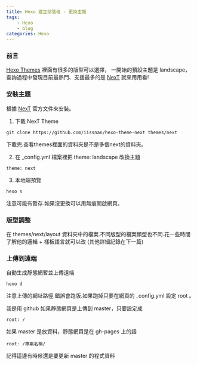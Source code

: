 ```yaml
---
title: Hexo 建立部落格 - 更換主題
tags: 
    - Hexo
    - blog
categories: Hexo
---
```

### 前言
[Hexo Themes](https://hexo.io/themes/) 裡面有很多的版型可以選擇，
一開始的預設主題是 landscape，
查詢過程中發現目前最熱門、支援最多的是 [NexT](https://theme-next.iissnan.com/getting-started.html) 就來用用看!
<!--more-->
### 安裝主題
根據 [NexT](https://theme-next.iissnan.com/getting-started.html) 官方文件來安裝。

1. 下載 NexT Theme
```
git clone https://github.com/iissnan/hexo-theme-next themes/next
```
下載完.查看themes裡面的資料夾是不是多個next的資料夾。

2. 在 _config.yml 檔案裡把 theme: landscape 改換主題
```
theme: next
```

3. 本地端預覽
``` 
hexo s
```
注意可能有暫存.如果沒更換可以用無痕開啟網頁。

### 版型調整
在 themes/next/layout 資料夾中的檔案.不同版型的檔案類型也不同.花一些時間了解他的邏輯 + 樣板語言就可以改 (其他詳細記錄在下一篇)

### 上傳到遠端
自動生成靜態網暫並上傳遠端
```
hexo d
```
注意上傳的網址路徑.錯誤會跑版.如果跑掉只要在網頁的 _config.yml 設定 root 。

我是用 github
如果靜態網頁是上傳到 master，只要設定成
```
root: /
```

如果 master 是放資料，靜態網頁是在 gh-pages 上的話
```
root: /專案名稱/
```
記得這邊有時候還是要更新 master 的程式資料
